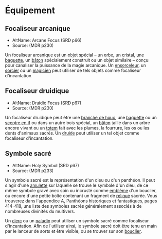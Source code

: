 
<!--Items-->

# <!--Name-->Équipement<!--/Name-->

<!--Generic-->

## <!--Name-->Focaliseur arcanique<!--/Name-->

- AltName: <!--AltName-->Arcane Focus (SRD p66)<!--/AltName-->
- Source: <!--Source-->(MDR p230)<!--/Source-->

Un focaliseur arcanique est un objet spécial – un [orbe], un [cristal], une [baguette][baguette arcanique], un [bâton][bâton arcanique] spécialement construit ou un objet similaire – conçu pour canaliser la puissance de la magie arcanique. Un [ensorceleur], un [sorcier] ou un [magicien] peut utiliser de tels objets comme focaliseur d'incantation.

<!--/Generic-->

<!--Generic-->

## <!--Name-->Focaliseur druidique<!--/Name-->

- AltName: <!--AltName-->Druidic Focus (SRD p67)<!--/AltName-->
- Source: <!--Source-->(MDR p230)<!--/Source-->

Un focaliseur druidique peut être une [branche de houx], une [baguette][baguette druidique] ou un [sceptre en if] ou dans un autre bois spécial, un [bâton][bâton druidique] taillé dans un arbre encore vivant ou un [totem] fait avec les plumes, la fourrure, les os ou les dents d'animaux sacrés. Un [druide] peut utiliser un tel objet comme focaliseur d'incantation.


<!--/Generic-->

<!--Generic-->

## <!--Name-->Symbole sacré<!--/Name-->

- AltName: <!--AltName-->Holy Symbol (SRD p67)<!--/AltName-->
- Source: <!--Source-->(MDR p233)<!--/Source-->

Un symbole sacré est la représentation d'un dieu ou d'un panthéon. Il peut s'agir d'une [amulette] sur laquelle se trouve le symbole d'un dieu, de ce même symbole gravé avec soin ou incrusté comme [emblème] d'un bouclier, ou encore d'une petite boîte contenant un fragment de [relique] sacrée. Vous trouverez dans l'appendice A, Panthéons historiques et fantastiques, pages 414-418, une liste des symboles sacrés généralement associés à de nombreuses divinités du multivers.

Un [clerc] ou un [paladin] peut utiliser un symbole sacré comme focaliseur d'incantation. Afin de l'utiliser ainsi, le symbole sacré doit être tenu en main par le lanceur de sorts et être visible, ou se trouver sur son [bouclier].

<!--/Generic-->

<!--/Items-->

[arme à distance]: weapons_hd.md#arme-à-distance
[baguette arcanique]: equipment_hd.md#baguette-focaliseur-arcanique
[baguette druidique]: equipment_hd.md#baguette-dif-focaliseur-druidique
[bâton arcanique]: equipment_hd.md#bâton-focaliseur-arcanique
[bâton druidique]: equipment_hd.md#bâton-focaliseur-druidique
[bouclier]: equipment_hd.md#bouclier
[branche de houx]: equipment_hd.md#branche-de-houx-focaliseur-druidique
[clerc]: cleric_hd.md
[cristal]: equipment_hd.md#cristal-focaliseur-arcanique
[deux mains]: weapons_hd.md#À-deux-mains
[druide]: druid_hd.md
[ensorceleur]: sorcerer_hd.md
[gourdin]: equipment_hd.md#gourdin
[lancer]: weapons_hd.md#lancer
[magicien]: wizard_hd.md
[orbe]: equipment_hd.md#orbe-focaliseur-arcanique
[paladin]: paladin_hd.md
[sceptre en if]: equipment_hd.md#baguette-dif-focaliseur-druidique
[sorcier]: warlock_hd.md
[totem]: equipment_hd.md#totem-focaliseur-druidique


[amulette]: equipment_hd.md#amulette
[Armure lourde]: armor_hd.md.md#armure-lourde
[bâton]: equipment_hd.md#bâton
[Dextérité]: abilities_dexterity_hd.md#dextérité
[Discrétion]: abilities_dexterity_hd.md#discrétion
[emblème]: equipment_hd.md#emblème
[Force]: abilities_strength_hd.md#force
[relique]: warlock_immortal_hd.md#relique

[Dextérité (Discrétion)]: abilities_dexterity_hd.md#discrétion





